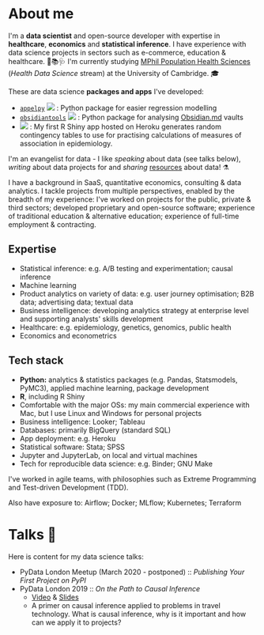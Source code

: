 
# About me
I'm a **data scientist** and open-source developer with expertise in **healthcare**, **economics** and **statistical inference**.  I have experience with data science projects in sectors such as e-commerce, education & healthcare. 👛📚🩺  I'm currently studying [MPhil Population Health Sciences](https://www.phs.masters.cam.ac.uk) (_Health Data Science_ stream) at the University of Cambridge. 🎓

These are data science **packages and apps** I've developed:
- [`appelpy`](https://github.com/mfarragher/appelpy) <img src="https://img.shields.io/github/stars/mfarragher/appelpy.svg?style=flat&color=orange"> : Python package for easier regression modelling
- [`obsidiantools`](https://github.com/mfarragher/obsidiantools) <img src="https://img.shields.io/github/stars/mfarragher/obsidiantools.svg?style=flat&color=orange"> : Python package for analysing [Obsidian.md](https://obsidian.md) vaults
- [![](https://img.shields.io/badge/Shiny-epi_2x2_table_measures-blue?style=flat&labelColor=white&logo=RStudio&logoColor=blue)](https://epi-2x2-table-measures.herokuapp.com) : My first R Shiny app hosted on Heroku generates random contingency tables to use for practising calculations of measures of association in epidemiology.

I'm an evangelist for data - I like *speaking* about data (see talks below), *writing* about data projects for and *sharing* [resources](https://github.com/mfarragher/curated-data-science-resources) about data! ⚗

I have a background in SaaS, quantitative economics, consulting & data analytics. I tackle projects from multiple perspectives, enabled by the breadth of my experience: I've worked on projects for the public, private & third sectors; developed proprietary and open-source software; experience of traditional education & alternative education; experience of full-time employment & contracting.

## Expertise
- Statistical inference: e.g. A/B testing and experimentation; causal inference
- Machine learning
- Product analytics on variety of data: e.g. user journey optimisation; B2B data; advertising data; textual data
- Business intelligence: developing analytics strategy at enterprise level and supporting analysts' skills development
- Healthcare: e.g. epidemiology, genetics, genomics, public health
- Economics and econometrics

## Tech stack
- **Python:** analytics & statistics packages (e.g. Pandas, Statsmodels, PyMC3), applied machine learning, package development
- **R**, including R Shiny
- Comfortable with the major OSs: my main commercial experience with Mac, but I use Linux and Windows for personal projects
- Business intelligence: Looker; Tableau
- Databases: primarily BigQuery (standard SQL)
- App deployment: e.g. Heroku
- Statistical software: Stata; SPSS
- Jupyter and JupyterLab, on local and virtual machines
- Tech for reproducible data science: e.g. Binder; GNU Make

I've worked in agile teams, with philosophies such as Extreme Programming and Test-driven Development (TDD).

Also have exposure to: Airflow; Docker; MLflow; Kubernetes; Terraform

# Talks 🎤
Here is content for my data science talks:
- PyData London Meetup (March 2020 - postponed) :: *Publishing Your First Project on PyPI*
- PyData London 2019 :: *On the Path to Causal Inference*
  - [Video](https://pyvideo.org/pydata-london-2019/on-the-path-to-causal-inference.html) & [Slides](files/PyData%20London%202019%20-%20On%20the%20Path%20to%20Causal%20Inference%20(corrected%20slides).pdf)
  - A primer on causal inference applied to problems in travel technology.  What is causal inference, why is it important and how can we apply it to projects?
